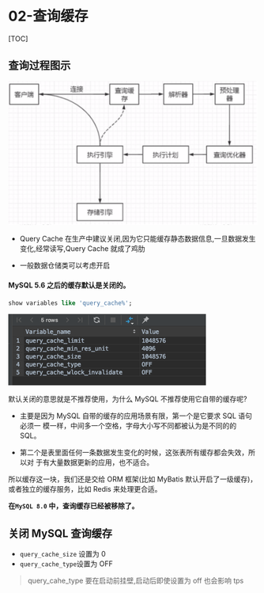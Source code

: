 #  02-查询缓存

[TOC]

## 查询过程图示

![image-20200817085839538](../../../assets/image-20200817085839538.png)

- Query Cache 在生产中建议关闭,因为它只能缓存静态数据信息,一旦数据发生变化,经常读写,Query Cache 就成了鸡肋

- 一般数据仓储类可以考虑开启

#### MySQL 5.6 之后的缓存默认是关闭的。

```sql
show variables like 'query_cache%';
```

![image-20200315125004003](../../../assets/image-20200315125004003.png)

默认关闭的意思就是不推荐使用，为什么 MySQL 不推荐使用它自带的缓存呢?

- 主要是因为 MySQL 自带的缓存的应用场景有限，第一个是它要求 SQL 语句必须一 模一样，中间多一个空格，字母大小写不同都被认为是不同的的 SQL。

- 第二个是表里面任何一条数据发生变化的时候，这张表所有缓存都会失效，所以对 于有大量数据更新的应用，也不适合。

所以缓存这一块，我们还是交给 ORM 框架(比如 MyBatis 默认开启了一级缓存)， 或者独立的缓存服务，比如 Redis 来处理更合适。

**在`MySQL 8.0` 中，查询缓存已经被移除了。**

## 关闭 MySQL 查询缓存

- `query_cache_size` 设置为 0
- `query_cache_type`设置为 OFF

> query_cahe_type 要在启动前挂壁,启动后即使设置为 off 也会影响 tps

